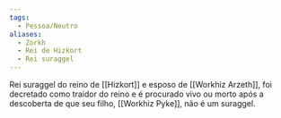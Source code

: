 ```yaml
---
tags:
  - Pessoa/Neutro
aliases:
  - Zorkh
  - Rei de Hizkort
  - Rei suraggel
---
```

Rei suraggel do reino de [[Hizkort]] e esposo de [[Workhiz Arzeth]], foi decretado como traidor do reino e é procurado vivo ou morto após a descoberta de que seu filho, [[Workhiz Pyke]], não é um suraggel.
